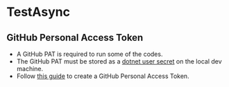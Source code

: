 # TestAsync

## GitHub Personal Access Token
- A GitHub PAT is required to run some of the codes.
- The GitHub PAT must be stored as a [dotnet user secret](https://learn.microsoft.com/en-us/aspnet/core/security/app-secrets?view=aspnetcore-7.0&tabs=windows) on the local dev machine.
- Follow [this guide](https://docs.github.com/en/authentication/keeping-your-account-and-data-secure/managing-your-personal-access-tokens#creating-a-token) to create a GitHub Personal Access Token.

